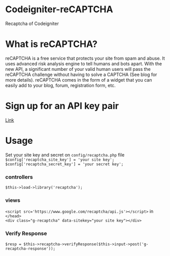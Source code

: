 # Codeigniter-reCAPTCHA
Recaptcha of Codeigniter

# What is reCAPTCHA?
reCAPTCHA is a free service that protects your site from spam and abuse. It uses advanced risk analysis engine to tell humans and bots apart. With the new API, a significant number of your valid human users will pass the reCAPTCHA challenge without having to solve a CAPTCHA (See blog for more details). reCAPTCHA comes in the form of a widget that you can easily add to your blog, forum, registration form, etc.

# Sign up for an API key pair
[Link](https://www.google.com/recaptcha/)

# Usage
Set your site key and secret on `config/recaptcha.php` file  
`$config['recaptcha_site_key'] = 'your site key';`  
`$config['recaptcha_secret_key'] = 'your secret key';`

### controllers  
`$this->load->library('recaptcha');`

### views
`<script src='https://www.google.com/recaptcha/api.js'></script>` in `</head>`  
`<div class="g-recaptcha" data-sitekey="your site key"></div>`

### Verify Response
`$resp = $this->recaptcha->verifyResponse($this->input->post('g-recaptcha-response'));`
